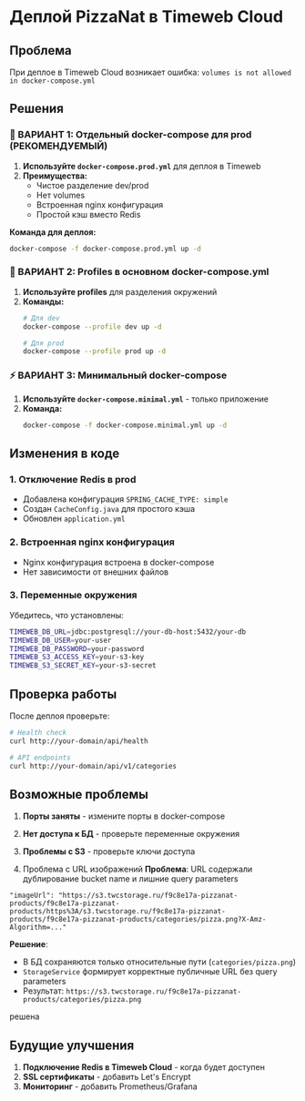 # Деплой PizzaNat в Timeweb Cloud

## Проблема
При деплое в Timeweb Cloud возникает ошибка: `volumes is not allowed in docker-compose.yml`

## Решения

### 🎯 ВАРИАНТ 1: Отдельный docker-compose для prod (РЕКОМЕНДУЕМЫЙ)

1. **Используйте `docker-compose.prod.yml`** для деплоя в Timeweb
2. **Преимущества:**
   - Чистое разделение dev/prod
   - Нет volumes
   - Встроенная nginx конфигурация
   - Простой кэш вместо Redis

**Команда для деплоя:**
```bash
docker-compose -f docker-compose.prod.yml up -d
```

### 🔧 ВАРИАНТ 2: Profiles в основном docker-compose.yml

1. **Используйте profiles** для разделения окружений
2. **Команды:**
   ```bash
   # Для dev
   docker-compose --profile dev up -d

   # Для prod
   docker-compose --profile prod up -d
   ```

### ⚡ ВАРИАНТ 3: Минимальный docker-compose

1. **Используйте `docker-compose.minimal.yml`** - только приложение
2. **Команда:**
   ```bash
   docker-compose -f docker-compose.minimal.yml up -d
   ```

## Изменения в коде

### 1. Отключение Redis в prod
- Добавлена конфигурация `SPRING_CACHE_TYPE: simple`
- Создан `CacheConfig.java` для простого кэша
- Обновлен `application.yml`

### 2. Встроенная nginx конфигурация
- Nginx конфигурация встроена в docker-compose
- Нет зависимости от внешних файлов

### 3. Переменные окружения
Убедитесь, что установлены:
```bash
TIMEWEB_DB_URL=jdbc:postgresql://your-db-host:5432/your-db
TIMEWEB_DB_USER=your-user
TIMEWEB_DB_PASSWORD=your-password
TIMEWEB_S3_ACCESS_KEY=your-s3-key
TIMEWEB_S3_SECRET_KEY=your-s3-secret
```

## Проверка работы

После деплоя проверьте:
```bash
# Health check
curl http://your-domain/api/health

# API endpoints
curl http://your-domain/api/v1/categories
```

## Возможные проблемы

1. **Порты заняты** - измените порты в docker-compose
2. **Нет доступа к БД** - проверьте переменные окружения
3. **Проблемы с S3** - проверьте ключи доступа

4. Проблема с URL изображений
**Проблема**: URL содержали дублирование bucket name и лишние query parameters
```
"imageUrl": "https://s3.twcstorage.ru/f9c8e17a-pizzanat-products/f9c8e17a-pizzanat-products/https%3A/s3.twcstorage.ru/f9c8e17a-pizzanat-products/f9c8e17a-pizzanat-products/categories/pizza.png?X-Amz-Algorithm=..."
```
**Решение**:
- В БД сохраняются только относительные пути (`categories/pizza.png`)
- `StorageService` формирует корректные публичные URL без query parameters
- Результат: `https://s3.twcstorage.ru/f9c8e17a-pizzanat-products/categories/pizza.png`


решена

## Будущие улучшения

1. **Подключение Redis в Timeweb Cloud** - когда будет доступен
2. **SSL сертификаты** - добавить Let's Encrypt
3. **Мониторинг** - добавить Prometheus/Grafana